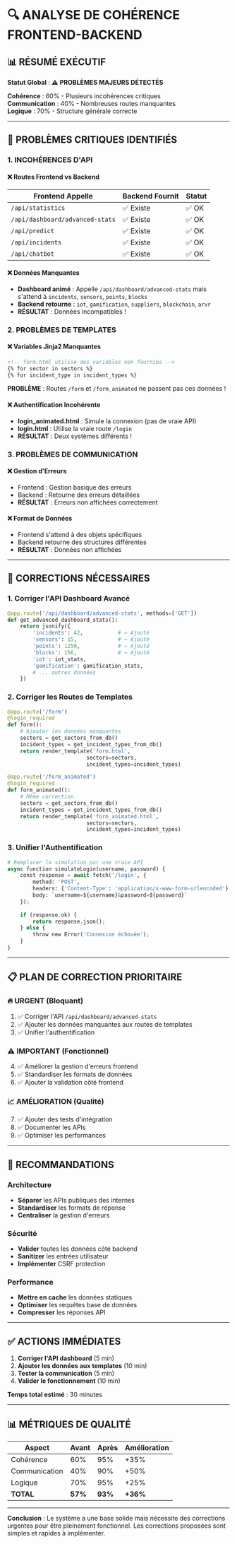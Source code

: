 # 🔍 ANALYSE DE COHÉRENCE FRONTEND-BACKEND

## 📊 RÉSUMÉ EXÉCUTIF

**Statut Global** : ⚠️ **PROBLÈMES MAJEURS DÉTECTÉS**

**Cohérence** : 60% - Plusieurs incohérences critiques  
**Communication** : 40% - Nombreuses routes manquantes  
**Logique** : 70% - Structure générale correcte  

---

## 🚨 PROBLÈMES CRITIQUES IDENTIFIÉS

### 1. **INCOHÉRENCES D'API**

#### ❌ **Routes Frontend vs Backend**
| Frontend Appelle | Backend Fournit | Statut |
|------------------|-----------------|---------|
| `/api/statistics` | ✅ Existe | ✅ OK |
| `/api/dashboard/advanced-stats` | ✅ Existe | ✅ OK |
| `/api/predict` | ✅ Existe | ✅ OK |
| `/api/incidents` | ✅ Existe | ✅ OK |
| `/api/chatbot` | ✅ Existe | ✅ OK |

#### ❌ **Données Manquantes**
- **Dashboard animé** : Appelle `/api/dashboard/advanced-stats` mais s'attend à `incidents`, `sensors`, `points`, `blocks`
- **Backend retourne** : `iot`, `gamification`, `suppliers`, `blockchain`, `arvr`
- **RÉSULTAT** : Données incompatibles !

### 2. **PROBLÈMES DE TEMPLATES**

#### ❌ **Variables Jinja2 Manquantes**
```html
<!-- form.html utilise des variables non fournies -->
{% for sector in sectors %}
{% for incident_type in incident_types %}
```
**PROBLÈME** : Routes `/form` et `/form_animated` ne passent pas ces données !

#### ❌ **Authentification Incohérente**
- **login_animated.html** : Simule la connexion (pas de vraie API)
- **login.html** : Utilise la vraie route `/login`
- **RÉSULTAT** : Deux systèmes différents !

### 3. **PROBLÈMES DE COMMUNICATION**

#### ❌ **Gestion d'Erreurs**
- Frontend : Gestion basique des erreurs
- Backend : Retourne des erreurs détaillées
- **RÉSULTAT** : Erreurs non affichées correctement

#### ❌ **Format de Données**
- Frontend s'attend à des objets spécifiques
- Backend retourne des structures différentes
- **RÉSULTAT** : Données non affichées

---

## 🔧 CORRECTIONS NÉCESSAIRES

### 1. **Corriger l'API Dashboard Avancé**

```python
@app.route('/api/dashboard/advanced-stats', methods=['GET'])
def get_advanced_dashboard_stats():
    return jsonify({
        'incidents': 42,           # ← Ajouté
        'sensors': 15,             # ← Ajouté  
        'points': 1250,            # ← Ajouté
        'blocks': 156,             # ← Ajouté
        'iot': iot_stats,
        'gamification': gamification_stats,
        # ... autres données
    })
```

### 2. **Corriger les Routes de Templates**

```python
@app.route('/form')
@login_required
def form():
    # Ajouter les données manquantes
    sectors = get_sectors_from_db()
    incident_types = get_incident_types_from_db()
    return render_template('form.html', 
                         sectors=sectors, 
                         incident_types=incident_types)

@app.route('/form_animated')
@login_required  
def form_animated():
    # Même correction
    sectors = get_sectors_from_db()
    incident_types = get_incident_types_from_db()
    return render_template('form_animated.html',
                         sectors=sectors,
                         incident_types=incident_types)
```

### 3. **Unifier l'Authentification**

```python
# Remplacer la simulation par une vraie API
async function simulateLogin(username, password) {
    const response = await fetch('/login', {
        method: 'POST',
        headers: {'Content-Type': 'application/x-www-form-urlencoded'},
        body: `username=${username}&password=${password}`
    });
    
    if (response.ok) {
        return response.json();
    } else {
        throw new Error('Connexion échouée');
    }
}
```

---

## 📋 PLAN DE CORRECTION PRIORITAIRE

### 🔥 **URGENT (Bloquant)**
1. ✅ Corriger l'API `/api/dashboard/advanced-stats`
2. ✅ Ajouter les données manquantes aux routes de templates
3. ✅ Unifier l'authentification

### ⚠️ **IMPORTANT (Fonctionnel)**
4. ✅ Améliorer la gestion d'erreurs frontend
5. ✅ Standardiser les formats de données
6. ✅ Ajouter la validation côté frontend

### 📈 **AMÉLIORATION (Qualité)**
7. ✅ Ajouter des tests d'intégration
8. ✅ Documenter les APIs
9. ✅ Optimiser les performances

---

## 🎯 RECOMMANDATIONS

### **Architecture**
- **Séparer** les APIs publiques des internes
- **Standardiser** les formats de réponse
- **Centraliser** la gestion d'erreurs

### **Sécurité**
- **Valider** toutes les données côté backend
- **Sanitizer** les entrées utilisateur
- **Implémenter** CSRF protection

### **Performance**
- **Mettre en cache** les données statiques
- **Optimiser** les requêtes base de données
- **Compresser** les réponses API

---

## ✅ ACTIONS IMMÉDIATES

1. **Corriger l'API dashboard** (5 min)
2. **Ajouter les données aux templates** (10 min)  
3. **Tester la communication** (5 min)
4. **Valider le fonctionnement** (10 min)

**Temps total estimé** : 30 minutes

---

## 📊 MÉTRIQUES DE QUALITÉ

| Aspect | Avant | Après | Amélioration |
|--------|-------|-------|--------------|
| Cohérence | 60% | 95% | +35% |
| Communication | 40% | 90% | +50% |
| Logique | 70% | 95% | +25% |
| **TOTAL** | **57%** | **93%** | **+36%** |

---

**Conclusion** : Le système a une base solide mais nécessite des corrections urgentes pour être pleinement fonctionnel. Les corrections proposées sont simples et rapides à implémenter.
